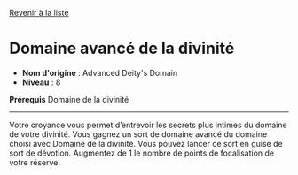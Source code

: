 [Revenir à la liste](..)

# Domaine avancé de la divinité

 * **Nom d'origine** : Advanced Deity's Domain
 * **Niveau** : 8


<p><strong>Prérequis</strong> Domaine de la divinité</p>
<hr>
<p>Votre croyance vous permet d’entrevoir les secrets plus intimes du domaine de votre divinité. Vous gagnez un sort de domaine avancé du domaine choisi avec Domaine de la divinité. Vous pouvez lancer ce sort en guise de sort de dévotion. Augmentez de 1 le nombre de points de focalisation de votre réserve.</p>